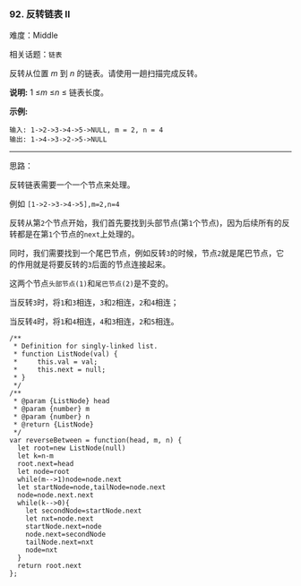 ### 92. 反转链表 II

难度：Middle

相关话题：`链表`

反转从位置 *m*  到 *n*  的链表。请使用一趟扫描完成反转。



**说明:** 
1 &le;*m* &le;*n* &le; 链表长度。



**示例:** 



```
输入: 1->2->3->4->5->NULL, m = 2, n = 4
输出: 1->4->3->2->5->NULL
```



-----

思路：

反转链表需要一个一个节点来处理。

例如 `[1->2->3->4->5],m=2,n=4`

反转从第`2`个节点开始，我们首先要找到头部节点(第`1`个节点)，因为后续所有的反转都是在第`1`个节点的`next`上处理的。

同时，我们需要找到一个尾巴节点，例如反转`3`的时候，节点`2`就是尾巴节点，它的作用就是将要反转的`3`后面的节点连接起来。

这两个节点`头部节点(1)`和`尾巴节点(2)`是不变的。

当反转`3`时，将`1`和`3`相连，`3`和`2`相连，`2`和`4`相连；

当反转`4`时，将`1`和`4`相连，`4`和`3`相连，`2`和`5`相连。

```
/**
 * Definition for singly-linked list.
 * function ListNode(val) {
 *     this.val = val;
 *     this.next = null;
 * }
 */
/**
 * @param {ListNode} head
 * @param {number} m
 * @param {number} n
 * @return {ListNode}
 */
var reverseBetween = function(head, m, n) {
  let root=new ListNode(null)
  let k=n-m
  root.next=head
  let node=root
  while(m-->1)node=node.next
  let startNode=node,tailNode=node.next
  node=node.next.next
  while(k-->0){
    let secondNode=startNode.next
    let nxt=node.next
    startNode.next=node
    node.next=secondNode
    tailNode.next=nxt
    node=nxt
  }
  return root.next
};
```

